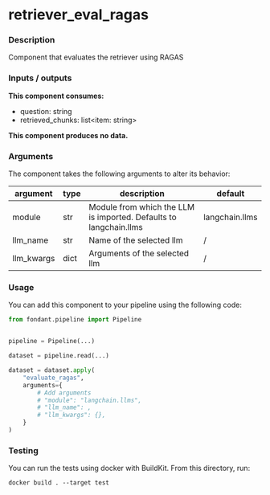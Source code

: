 # retriever_eval_ragas

### Description
Component that evaluates the retriever using RAGAS

### Inputs / outputs

**This component consumes:**

- question: string
- retrieved_chunks: list<item: string>

**This component produces no data.**

### Arguments

The component takes the following arguments to alter its behavior:

| argument | type | description | default |
| -------- | ---- | ----------- | ------- |
| module | str | Module from which the LLM is imported. Defaults to langchain.llms | langchain.llms |
| llm_name | str | Name of the selected llm | / |
| llm_kwargs | dict | Arguments of the selected llm | / |

### Usage

You can add this component to your pipeline using the following code:

```python
from fondant.pipeline import Pipeline


pipeline = Pipeline(...)

dataset = pipeline.read(...)

dataset = dataset.apply(
    "evaluate_ragas",
    arguments={
        # Add arguments
        # "module": "langchain.llms",
        # "llm_name": ,
        # "llm_kwargs": {},
    }
)
```

### Testing

You can run the tests using docker with BuildKit. From this directory, run:
```
docker build . --target test
```
